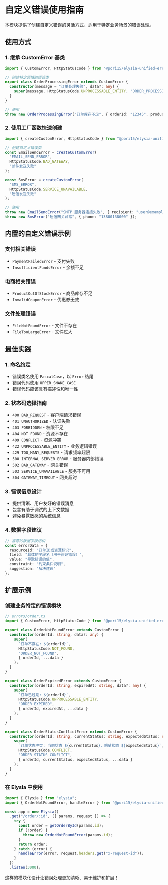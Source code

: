 # 自定义错误使用指南

本模块提供了创建自定义错误的灵活方式，适用于特定业务场景的错误处理。

## 使用方式

### 1. 继承 CustomError 基类

```typescript
import { CustomError, HttpStatusCode } from "@pori15/elysia-unified-errors";

// 创建特定领域的错误类
export class OrderProcessingError extends CustomError {
  constructor(message = "订单处理失败", data?: any) {
    super(message, HttpStatusCode.UNPROCESSABLE_ENTITY, "ORDER_PROCESSING_ERROR", data);
  }
}

// 使用
throw new OrderProcessingError("订单库存不足", { orderId: "12345", productId: "abc" });
```

### 2. 使用工厂函数快速创建

```typescript
import { createCustomError, HttpStatusCode } from "@pori15/elysia-unified-errors";

// 创建自定义错误类
const EmailSendError = createCustomError(
  "EMAIL_SEND_ERROR",
  HttpStatusCode.BAD_GATEWAY,
  "邮件发送失败"
);

const SmsError = createCustomError(
  "SMS_ERROR", 
  HttpStatusCode.SERVICE_UNAVAILABLE,
  "短信发送失败"
);

// 使用
throw new EmailSendError("SMTP 服务器连接失败", { recipient: "user@example.com" });
throw new SmsError("短信网关异常", { phone: "13800138000" });
```

## 内置的自定义错误示例

### 支付相关错误
- `PaymentFailedError` - 支付失败
- `InsufficientFundsError` - 余额不足

### 电商相关错误  
- `ProductOutOfStockError` - 商品库存不足
- `InvalidCouponError` - 优惠券无效

### 文件处理错误
- `FileNotFoundError` - 文件不存在
- `FileTooLargeError` - 文件过大

## 最佳实践

### 1. 命名约定
- 错误类名使用 `PascalCase`，以 `Error` 结尾
- 错误代码使用 `UPPER_SNAKE_CASE`
- 错误代码应该具有描述性和唯一性

### 2. 状态码选择指南
- `400 BAD_REQUEST` - 客户端请求错误
- `401 UNAUTHORIZED` - 认证失败
- `403 FORBIDDEN` - 权限不足
- `404 NOT_FOUND` - 资源不存在
- `409 CONFLICT` - 资源冲突
- `422 UNPROCESSABLE_ENTITY` - 业务逻辑错误
- `429 TOO_MANY_REQUESTS` - 请求频率超限
- `500 INTERNAL_SERVER_ERROR` - 服务器内部错误
- `502 BAD_GATEWAY` - 网关错误
- `503 SERVICE_UNAVAILABLE` - 服务不可用
- `504 GATEWAY_TIMEOUT` - 网关超时

### 3. 错误信息设计
- 提供清晰、用户友好的错误消息
- 包含有助于调试的上下文数据
- 避免暴露敏感的系统信息

### 4. 数据字段建议
```typescript
// 推荐的数据字段结构
const errorData = {
  resourceId: "订单ID或资源标识",
  field: "具体的字段名（用于验证错误）",
  value: "导致错误的值",
  constraint: "约束条件说明",
  suggestion: "解决建议"
};
```

## 扩展示例

### 创建业务特定的错误模块

```typescript
// errors/order.ts
import { CustomError, HttpStatusCode } from "@pori15/elysia-unified-errors";

export class OrderNotFoundError extends CustomError {
  constructor(orderId: string, data?: any) {
    super(
      `订单不存在: ${orderId}`,
      HttpStatusCode.NOT_FOUND,
      "ORDER_NOT_FOUND",
      { orderId, ...data }
    );
  }
}

export class OrderExpiredError extends CustomError {
  constructor(orderId: string, expiredAt: string, data?: any) {
    super(
      `订单已过期: ${orderId}`,
      HttpStatusCode.UNPROCESSABLE_ENTITY,
      "ORDER_EXPIRED",
      { orderId, expiredAt, ...data }
    );
  }
}

export class OrderStatusConflictError extends CustomError {
  constructor(orderId: string, currentStatus: string, expectedStatus: string, data?: any) {
    super(
      `订单状态冲突: 当前状态 ${currentStatus}，期望状态 ${expectedStatus}`,
      HttpStatusCode.CONFLICT,
      "ORDER_STATUS_CONFLICT",
      { orderId, currentStatus, expectedStatus, ...data }
    );
  }
}
```

### 在 Elysia 中使用

```typescript
import { Elysia } from "elysia";
import { OrderNotFoundError, handleError } from "@pori15/elysia-unified-errors";

const app = new Elysia()
  .get("/order/:id", ({ params, request }) => {
    try {
      const order = getOrderById(params.id);
      if (!order) {
        throw new OrderNotFoundError(params.id);
      }
      return order;
    } catch (error) {
      handleError(error, request.headers.get("x-request-id"));
    }
  })
  .listen(3000);
```

这样的模块化设计让错误处理更加清晰、易于维护和扩展！